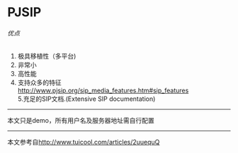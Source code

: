 # PJSIP
###### 优点
1.  极具移植性（多平台)  
2.  非常小  
3.  高性能  
4.  支持众多的特征  
<http://www.pjsip.org/sip_media_features.htm#sip_features>  
5.充足的SIP文档.(Extensive SIP documentation) 
***
本文只是demo，所有用户名及服务器地址需自行配置


---
本文参考自<http://www.tuicool.com/articles/2uuequQ>
